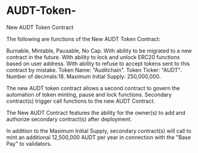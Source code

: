 # AUDT-Token-

New AUDT Token Contract

The following are functions of the New AUDT Token Contract:

Burnable,
Mintable,
Pausable,
No Cap.
With ability to be migrated to a new contract in the future.
With ability to lock and unlock ERC20 functions based on user address.
With ability to refuse to accept tokens sent to this contract by mistake.
Token Name: "Auditchain".
Token Ticker: "AUDT".
Number of decimals:18.
Maximum Initial Supply: 250,000,000.

The new AUDT token contract allows a second contract to govern the automation of token minting, pause and lock functions. Secondary contract(s) trigger call functions to the new AUDT Contract. 

The New AUDT Contract features the ability for the owner(s) to add and authorize secondary contract(s) after deployment.

In addition to the Maximum Initial Supply, secondary contract(s) will call to mint an additional 12,500,000 AUDT per year in connection with the "Base Pay" to validators.








